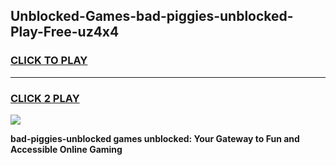 
## Unblocked-Games-bad-piggies-unblocked-Play-Free-uz4x4
<h3>
<a href="https://premium76.site?title=bad-piggies-unblocked&ref=10A">CLICK TO PLAY</a></h3>
<hr>

<h3>
<a href="https://premium76.site?title=bad-piggies-unblocked&ref=10A">CLICK 2 PLAY</a>
  
</h3>

<a href="https://premium76.site?title=bad-piggies-unblocked&ref=10A"><img src="https://clearcache.store/games.png"></a>


**bad-piggies-unblocked games unblocked: Your Gateway to Fun and Accessible Online Gaming**
